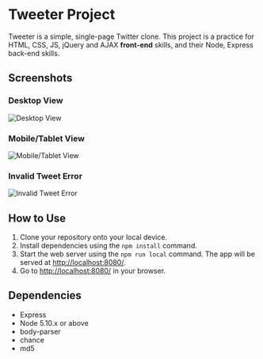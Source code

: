 # Tweeter Project

Tweeter is a simple, single-page Twitter clone.
This project is a practice for HTML, CSS, JS, jQuery and AJAX **front-end** skills, and their Node, Express back-end skills.


## Screenshots

### Desktop View
![Desktop View](https://user-images.githubusercontent.com/43653051/228999692-9b1c7ce8-c8ca-4f14-b58b-8f6280c39342.png)

### Mobile/Tablet View
![Mobile/Tablet View](https://user-images.githubusercontent.com/43653051/229000032-9f744d46-5823-492d-ae70-a908b2b699f4.png)

### Invalid Tweet Error
![Invalid Tweet Error](https://user-images.githubusercontent.com/43653051/229000096-d4424e73-a0cb-48d5-bb0b-fdec7b58bd11.png)


## How to Use
1. Clone your repository onto your local device.
2. Install dependencies using the `npm install` command.
3. Start the web server using the `npm run local` command. The app will be served at <http://localhost:8080/>.
4. Go to <http://localhost:8080/> in your browser.

## Dependencies

- Express
- Node 5.10.x or above
- body-parser
- chance
- md5

